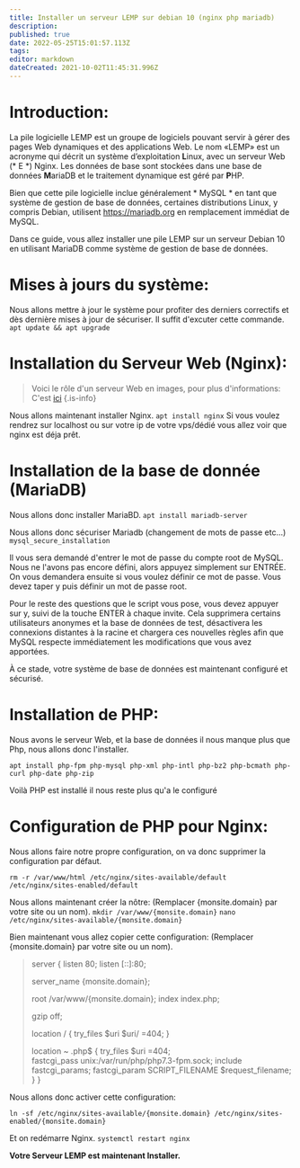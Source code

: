```yaml
---
title: Installer un serveur LEMP sur debian 10 (nginx php mariadb)
description: 
published: true
date: 2022-05-25T15:01:57.113Z
tags: 
editor: markdown
dateCreated: 2021-10-02T11:45:31.996Z
---
```


# Introduction:
La pile logicielle LEMP est un groupe de logiciels pouvant servir à gérer des pages Web dynamiques et des applications Web. Le nom «LEMP» est un acronyme qui décrit un système d’exploitation **L**inux, avec un serveur Web (* E *) Nginx. Les données de base sont stockées dans une base de données **M**ariaDB et le traitement dynamique est géré par **P**HP.

Bien que cette pile logicielle inclue généralement * MySQL * en tant que système de gestion de base de données, certaines distributions Linux, y compris Debian, utilisent https://mariadb.org en remplacement immédiat de MySQL.

Dans ce guide, vous allez installer une pile LEMP sur un serveur Debian 10 en utilisant MariaDB comme système de gestion de base de données.

# Mises à jours du système:
Nous allons mettre à jour le système pour profiter des derniers correctifs et dès dernière mises à jour de sécuriser. Il suffit d'excuter cette commande.
`apt update && apt upgrade`

# Installation du Serveur Web (Nginx):
> Voici le rôle d'un serveur Web en images, pour plus d'informations: C'est [ici](https://developer.mozilla.org/fr/docs/Apprendre/Qu_est-ce_qu_un_serveur_web)
{.is-info}

Nous allons maintenant installer Nginx.
`apt install nginx`
Si vous voulez rendrez sur localhost ou sur votre ip de votre vps/dédié vous allez voir que nginx est déja prêt.

# Installation de la base de donnée (MariaDB)
Nous allons donc installer MariaBD.
`apt install mariadb-server`

Nous allons donc sécuriser Mariadb (changement de mots de passe etc...)
`mysql_secure_installation`

Il vous sera demandé d'entrer le mot de passe du compte root de MySQL. Nous ne l'avons pas encore défini, alors appuyez simplement sur ENTRÉE. On vous demandera ensuite si vous voulez définir ce mot de passe. Vous devez taper y puis définir un mot de passe root.

Pour le reste des questions que le script vous pose, vous devez appuyer sur y, suivi de la touche ENTER à chaque invite. Cela supprimera certains utilisateurs anonymes et la base de données de test, désactivera les connexions distantes à la racine et chargera ces nouvelles règles afin que MySQL respecte immédiatement les modifications que vous avez apportées.

À ce stade, votre système de base de données est maintenant configuré et sécurisé.

# Installation de PHP:
Nous avons le serveur Web, et la base de données il nous manque plus que Php, nous allons donc l'installer.

`apt install php-fpm php-mysql php-xml php-intl php-bz2 php-bcmath php-curl php-date php-zip`

Voilà PHP est installé il nous reste plus qu'a le configuré

# Configuration de PHP pour Nginx:
Nous allons faire notre propre configuration, on va donc supprimer la configuration par défaut.

`rm -r /var/www/html /etc/nginx/sites-available/default /etc/nginx/sites-enabled/default`

Nous allons maintenant créer la nôtre: (Remplacer {monsite.domain} par votre site ou un nom).
`mkdir /var/www/{monsite.domain}`
`nano /etc/nginx/sites-available/{monsite.domain}`

Bien maintenant vous allez copier cette configuration: (Remplacer {monsite.domain} par votre site ou un nom).

> server {
>    listen              80;
>    listen              [::]:80;
> 
>    server_name   {monsite.domain};
> 
>    root                /var/www/{monsite.domain};
>    index              index.php;
> 
>    gzip                off;
> 
>    location / {
>        try_files $uri $uri/ =404;
>    }
> 
>    location ~ \.php$ {
>        try_files $uri =404;  
>        fastcgi_pass unix:/var/run/php/php7.3-fpm.sock;
>        include fastcgi_params;
>        fastcgi_param SCRIPT_FILENAME $request_filename;
>    }
> }

Nous allons donc activer cette configuration:

`ln -sf /etc/nginx/sites-available/{monsite.domain} /etc/nginx/sites-enabled/{monsite.domain}`

Et on redémarre Nginx.
`systemctl restart nginx`

**Votre Serveur LEMP est maintenant Installer.**
